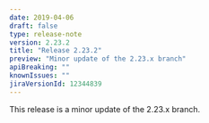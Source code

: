 ```yaml
---
date: 2019-04-06
draft: false 
type: release-note
version: 2.23.2
title: "Release 2.23.2"
preview: "Minor update of the 2.23.x branch"
apiBreaking: ""
knownIssues: ""
jiraVersionId: 12344839
---
```


This release is a minor update of the 2.23.x branch.
